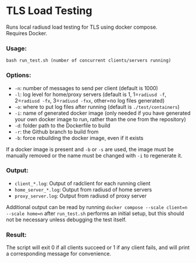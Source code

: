 # TLS Load Testing

Runs local radiusd load testing for TLS using docker compose.  
Requires Docker.  
### Usage:  
`bash run_test.sh (number of concurrent clients/servers running)`  
### Options:  
- `-n`: number of messages to send per client (default is 1000)
- `-l`: log level for home/proxy servers (default is 1, 1=`radiusd -f`, 2=`radiusd -fx`, 3=`radiusd -fxx`, other=no log files generated)
- `-o`: where to put log files after running (default is `./test/containers`)
- `-i`: name of generated docker image (only needed if you have generated your own docker image to run, rather than the one from the repository)
- `-d`: folder path to the Dockerfile to build
- `-r`: the Github branch to build from
- `-b`: force rebuilding the docker image, even if it exists

If a docker image is present and `-b` or `-s` are used, the image must be manually removed or the name must be changed with `-i` to regenerate it.  
### Output:  
- `client_*.log`: Output of radclient for each running client
- `home_server_*.log`: Output from radiusd of home servers
- `proxy_server.log`: Output from radiusd of proxy server

Additional output can be read by running `docker compose --scale client=n --scale home=n` after `run_test.sh` performs an initial setup, but this should not be necessary unless debugging the test itself.  

### Result:
The script will exit 0 if all clients succeed or 1 if any client fails, and will print a corresponding message for convenience.  
